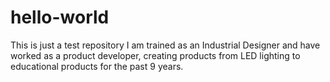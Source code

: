 # hello-world
This is just a test repository
I am trained as an Industrial Designer and have worked as a product developer, creating products from LED lighting to educational products for the past 9 years. 

